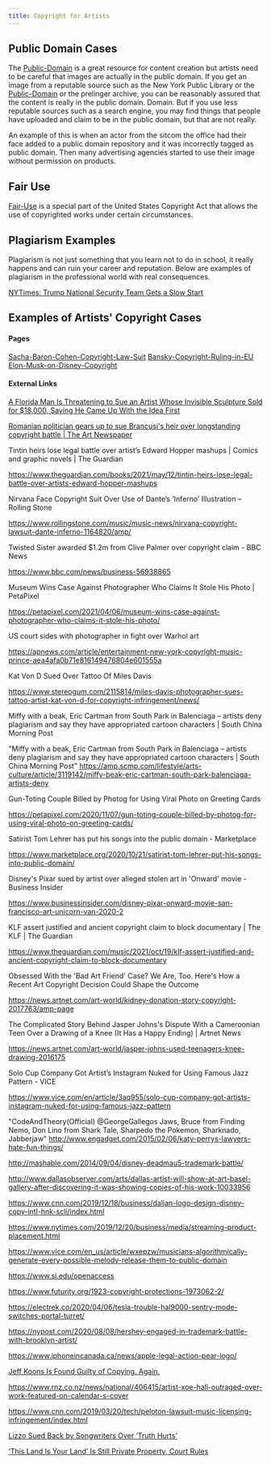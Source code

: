 ```yaml
---
title: Copyright for Artists
---
```


## Public Domain Cases

The [Public-Domain](./public-domain.md) is a great resource for content creation but artists need to be careful that images are actually in the public domain. If you get an image from a reputable source such as the New York Public Library or the [Public-Domain](./public-domain.md) or the prelinger archive, you can be reasonably assured that the content is really in the public domain. Domain. But if you use less reputable sources such as a search engine, you may find things that people have uploaded and claim to be in the public domain, but that are not really.

An example of this is when an actor from the sitcom the office had their face added to a public domain repository and it was incorrectly tagged as public domain. Then many advertising agencies started to use their image without permission on products.

## Fair Use

[Fair-Use](fair-use.md) is a special part of the United States Copyright Act that allows the use of copyrighted works under certain circumstances.

## Plagiarism Examples

Plagiarism is not just something that you learn not to do in school, it really happens and can ruin your career and reputation. Below are examples of plagiarism in the professional world with real consequences.

[NYTimes: Trump National Security Team Gets a Slow Start](https://nyti.ms/2jy023F)

## Examples of Artists' Copyright Cases

#### Pages

[Sacha-Baron-Cohen-Copyright-Law-Suit](sacha-baron-cohen-copyright-law-suit.md) [Bansky-Copyright-Ruling-in-EU](bansky-copyright-ruling-in-eu.md) [Elon-Musk-on-Disney-Copyright](elon-musk-on-disney-copyright.md)

#### External Links

[A Florida Man Is Threatening to Sue an Artist Whose Invisible Sculpture Sold for $18,000, Saying He Came Up With the Idea First](https://news.artnet.com/art-world/florida-man-lawsuit-invisible-sculpture-1984780/amp-page)

[Romanian politician gears up to sue Brancusi's heir over longstanding copyright battle | The Art Newspaper](https://www.theartnewspaper.com/news/brancusi-copyright-rule-faces-romanian-challenge)

Tintin heirs lose legal battle over artist’s Edward Hopper mashups | Comics and graphic novels | The Guardian

https://www.theguardian.com/books/2021/may/12/tintin-heirs-lose-legal-battle-over-artists-edward-hopper-mashups

Nirvana Face Copyright Suit Over Use of Dante’s ‘Inferno’ Illustration – Rolling Stone

https://www.rollingstone.com/music/music-news/nirvana-copyright-lawsuit-dante-inferno-1164820/amp/

Twisted Sister awarded $1.2m from Clive Palmer over copyright claim - BBC News

https://www.bbc.com/news/business-56938865

Museum Wins Case Against Photographer Who Claims It Stole His Photo | PetaPixel

https://petapixel.com/2021/04/06/museum-wins-case-against-photographer-who-claims-it-stole-his-photo/

US court sides with photographer in fight over Warhol art

https://apnews.com/article/entertainment-new-york-copyright-music-prince-aea4afa0b71e816149476804e601555a

Kat Von D Sued Over Tattoo Of Miles Davis

https://www.stereogum.com/2115814/miles-davis-photographer-sues-tattoo-artist-kat-von-d-for-copyright-infringement/news/

Miffy with a beak, Eric Cartman from South Park in Balenciaga – artists deny plagiarism and say they have appropriated cartoon characters | South China Morning Post

"Miffy with a beak, Eric Cartman from South Park in Balenciaga – artists deny plagiarism and say they have appropriated cartoon characters | South China Morning Post" https://amp.scmp.com/lifestyle/arts-culture/article/3119142/miffy-beak-eric-cartman-south-park-balenciaga-artists-deny

Gun-Toting Couple Billed by Photog for Using Viral Photo on Greeting Cards

https://petapixel.com/2020/11/07/gun-toting-couple-billed-by-photog-for-using-viral-photo-on-greeting-cards/

Satirist Tom Lehrer has put his songs into the public domain - Marketplace

https://www.marketplace.org/2020/10/21/satirist-tom-lehrer-put-his-songs-into-public-domain/

Disney's Pixar sued by artist over alleged stolen art in 'Onward' movie - Business Insider

https://www.businessinsider.com/disney-pixar-onward-movie-san-francisco-art-unicorn-van-2020-2

KLF assert justified and ancient copyright claim to block documentary | The KLF | The Guardian

https://www.theguardian.com/music/2021/oct/19/klf-assert-justified-and-ancient-copyright-claim-to-block-documentary

Obsessed With the 'Bad Art Friend' Case? We Are, Too. Here's How a Recent Art Copyright Decision Could Shape the Outcome

https://news.artnet.com/art-world/kidney-donation-story-copyright-2017763/amp-page

The Complicated Story Behind Jasper Johns's Dispute With a Cameroonian Teen Over a Drawing of a Knee (It Has a Happy Ending) | Artnet News

https://news.artnet.com/art-world/jasper-johns-used-teenagers-knee-drawing-2016175

Solo Cup Company Got Artist’s Instagram Nuked for Using Famous Jazz Pattern - VICE

https://www.vice.com/en/article/3aq955/solo-cup-company-got-artists-instagram-nuked-for-using-famous-jazz-pattern

"CodeAndTheory(Official) @GeorgeGallegos Jaws, Bruce from Finding Nemo, Don Lino from Shark Tale, Sharpedo the Pokemon, Sharknado, Jabberjaw" http://www.engadget.com/2015/02/06/katy-perrys-lawyers-hate-fun-things/

http://mashable.com/2014/09/04/disney-deadmau5-trademark-battle/

http://www.dallasobserver.com/arts/dallas-artist-will-show-at-art-basel-gallery-after-discovering-it-was-showing-copies-of-his-work-10033956

https://www.cnn.com/2019/12/18/business/dalian-logo-design-disney-copy-intl-hnk-scli/index.html

https://www.nytimes.com/2019/12/20/business/media/streaming-product-placement.html

https://www.vice.com/en_us/article/wxepzw/musicians-algorithmically-generate-every-possible-melody-release-them-to-public-domain

https://www.si.edu/openaccess

https://www.futurity.org/1923-copyright-protections-1973062-2/

https://electrek.co/2020/04/06/tesla-trouble-hal9000-sentry-mode-switches-portal-turret/

https://nypost.com/2020/08/08/hershey-engaged-in-trademark-battle-with-brooklyn-artist/

https://www.iphoneincanada.ca/news/apple-legal-action-pear-logo/

[Jeff Koons Is Found Guilty of Copying. Again.](https://nyti.ms/2DajSf1)

https://www.rnz.co.nz/news/national/406415/artist-xoe-hall-outraged-over-work-featured-on-calendar-s-cover

https://www.cnn.com/2019/03/20/tech/peloton-lawsuit-music-licensing-infringement/index.html

[Lizzo Sued Back by Songwriters Over ‘Truth Hurts’ ](https://nyti.ms/39bTn67)

[‘This Land Is Your Land’ Is Still Private Property, Court Rules](https://nyti.ms/2Pwmz00)
